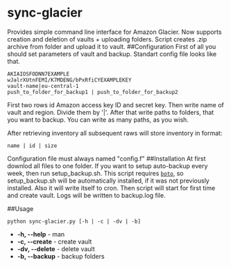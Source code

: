 # sync-glacier
Provides simple command line interface for Amazon Glacier. Now supports creation and deletion of vaults + uploading folders. Script creates .zip archive from folder and upload it to vault.
##Configuration
First of all you should set parameters of vault and backup. Standart config file looks like that.
```
AKIAIOSFODNN7EXAMPLE
wJalrXUtnFEMI/K7MDENG/bPxRfiCYEXAMPLEKEY
vault-name|eu-central-1
push_to_folder_for_backup1 | push_to_folder_for_backup2
```
First two rows id Amazon access key ID and secret key.
Then write name of vault and region. Divide them by '|'.
After that write paths to folders, that you want to backup. You can write as many paths, as you wish.

After retrieving inventory all subsequent raws will store inventory in format:
```
name | id | size
```

Сonfiguration file must always named "config.f"
##Installation
At first downlod all files to one folder. If you want to setup auto-backup every week, then run setup_backup.sh.
This script requires [`boto`](https://github.com/boto/boto), so setup_backup.sh will be automatically installed, if it was not previously installed.
Also it will write itself to cron.
Then script will start for first time and create vault. Logs will be written to backup.log file.

##Usage
```
python sync-glacier.py [-h | -c | -dv | -b]
```
* **-h, --help** - man
* **-c, --create** - create vault
* **-dv, --delete** - delete vault
* **-b, --backup** - backup folders

